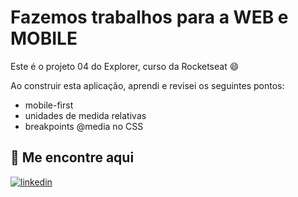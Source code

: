 
# Fazemos trabalhos para a WEB e MOBILE

Este é o projeto 04 do Explorer, curso da Rocketseat 😄

Ao construir esta aplicação, aprendi e revisei os seguintes pontos:


- mobile-first
- unidades de medida relativas
- breakpoints @media no CSS


## 🔗 Me encontre aqui
[![linkedin](https://img.shields.io/badge/linkedin-0A66C2?style=for-the-badge&logo=linkedin&logoColor=white)](https://www.linkedin.com/in/lucastdcs/)

